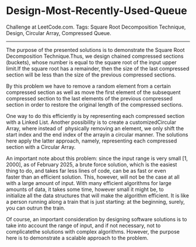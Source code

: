 # Design-Most-Recently-Used-Queue
Challenge at LeetCode.com. Tags: Square Root Decomposition Technique, Design, Circular Array, Compressed Queue.

--------------------------------------------------------------------------------------------------------------------------------------------------------------------------

The purpose of the presented solutions is to demonstrate the Square Root Decomposition Technique.Thus, we design chained compressed sections (buckets), whose number is equal to the square root of the input upper limit.If the square root has a remainder, then the size of the last compressed section will be less than the size of the previous compressed sections.

By this problem we have to remove a random element from a certain compressed section as well as move the first element of the subsequent compressed section to the last elements of the previous compressed section in order to restore the original length of the compressed sections.

One way to do this efficiently is by representing each compressed section with a Linked List. Another possibility is to create a customizedCircular Array, where instead of  physically removing an element, we only shift the start index and the end index of the arrayin a circular manner. The solutions here apply the latter approach, namely, representing each compressed section with a Circular Array. 

An important note about this problem: since the input range is very small [1, 2000], as of February 2025, a brute force solution, which is the easiest thing to do, and takes far less lines of code, can be as fast or even faster than an efficient solution. This, however, will not be the case at all with a large amount of input. With many efficient algorithms for large amounts of data, it takes some time, however small it might be, to initialize all the data structures that will make the algorithm efficient. It is like a person running along a train that is just starting: at the beginning, surely, you can outrun the train. 

Of course, an important consideration by designing software solutions is to take into account the range of input, and if not necessary, not to complicatethe solutions with complex algorithms. However, the purpose here is to demonstrate a scalable approach to the problem. 
